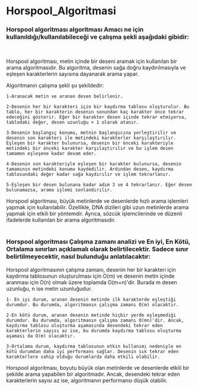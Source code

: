 # Horspool_Algoritmasi

### Horspool algoritması algoritması Amacı ne için kullanıldığı/kullanılabileceği ve çalışma şekli aşağıdaki gibidir:
<br>

Horspool algoritması, metin içinde bir deseni aramak için kullanılan bir arama algoritmasıdır. Bu algoritma, desenin sağa doğru kaydırılmasıyla ve eşleşen karakterlerin sayısına dayanarak arama yapar.

Algoritmanın çalışma şekli şu şekildedir:

    1-Aranacak metin ve aranan desen belirlenir.

    2-Desenin her bir karakteri için bir kaydırma tablosu oluşturulur. Bu tablo, her bir karakterin desenin sonundan kaç karakter önce tekrar edeceğini gösterir. Eğer bir karakter desen içinde tekrar etmiyorsa, tablodaki değer, desen uzunluğu + 1 olarak atanır.

    3-Desenin başlangıç konumu, metnin başlangıcına yerleştirilir ve desenin son karakteri ile metindeki karakterler karşılaştırılır. Eşleşen bir karakter bulunursa, desenin bir önceki karakteriyle metindeki bir önceki karakter karşılaştırılır ve bu işlem desen tamamen eşleşene kadar devam eder.

    4-Desenin son karakteriyle eşleşen bir karakter bulunursa, desenin tamamının metindeki konumu kaydedilir. Ardından desen, kaydırma tablosundaki değer kadar sağa kaydırılır ve işlem tekrarlanır.

    5-Eşleşen bir desen bulunana kadar adım 3 ve 4 tekrarlanır. Eğer desen bulunamazsa, arama işlemi sonlandırılır.

Horspool algoritması, büyük metinlerde ve desenlerde hızlı arama işlemleri yapmak için kullanılabilir. Özellikle, DNA dizileri gibi uzun metinlerde arama yapmak için etkili bir yöntemdir. Ayrıca, sözcük işlemcilerinde ve düzenli ifadelerde kullanılan bir arama algoritmasıdır.
<br><br>

### Horspool algoritması Çalışma zamanı analizi ve En iyi, En Kötü, Ortalama sınırları açıklamalı olarak belirtilecektir. Sadece sınır belirtilmeyecektir, nasıl bulunduğu anlatılacaktır:

Horspool algoritmasının çalışma zamanı, desenin her bir karakteri için kaydırma tablosunun oluşturulması için O(m) ve desenin metin içinde aranması için O(n) olmak üzere toplamda O(m+n)'dir. Burada m desen uzunluğu, n ise metin uzunluğudur.

    1- En iyi durum, aranan desenin metinde ilk karakterde eşleştiği durumdur. Bu durumda, algoritmanın çalışma zamanı O(m) olacaktır.

    2-En kötü durum, aranan desenin metinde hiçbir yerde eşleşmediği durumdur. Bu durumda, algoritmanın çalışma zamanı O(mn)'dir. Ancak, kaydırma tablosu oluşturma aşamasında desendeki tekrar eden karakterlerin sayısı az ise, bu durumda kaydırma tablosu oluşturma aşaması da O(m) olacaktır.

    3-Ortalama durum, kaydırma tablosunun etkin kullanımı nedeniyle en kötü durumdan daha iyi performans sağlar. Desenin sık tekrar eden karakterlere sahip olduğu durumlarda daha etkili olabilir.

Horspool algoritması, boyutu büyük olan metinlerde ve desenlerde etkili bir şekilde arama yapabilen bir algoritmadır. Ancak, desendeki tekrar eden karakterlerin sayısı az ise, algoritmanın performansı düşük olabilir.
